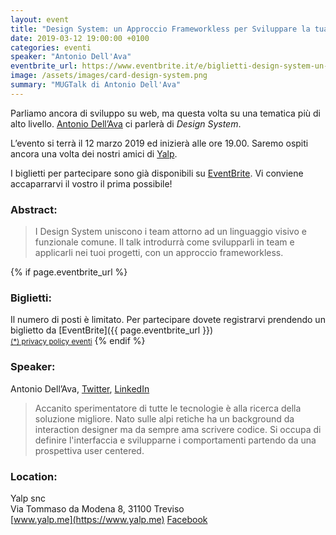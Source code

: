 ```yaml
---
layout: event
title: "Design System: un Approccio Frameworkless per Sviluppare la tua Single Page Application"
date: 2019-03-12 19:00:00 +0100
categories: eventi
speaker: "Antonio Dell'Ava"
eventbrite_url: https://www.eventbrite.it/e/biglietti-design-system-un-approccio-frameworkless-per-sviluppare-la-tua-single-page-application-57636560504
image: /assets/images/card-design-system.png
summary: "MUGTalk di Antonio Dell'Ava"
---
```

Parliamo ancora di sviluppo su web, ma questa volta su una tematica più di alto livello.
[Antonio Dell’Ava](#speaker) ci parlerà di *Design System*.

L’evento si terrà il 12 marzo 2019 ed inizierà alle ore 19.00. Saremo ospiti ancora una volta dei nostri amici di [Yalp](#location).

I biglietti per partecipare sono già disponibili su [EventBrite](#tickets). Vi conviene accaparrarvi il vostro il prima possibile!

<h3>Abstract:</h3>

> I Design System uniscono i team attorno ad un linguaggio visivo e funzionale comune. Il talk introdurrà come svilupparli in team e applicarli nei tuoi progetti, con un approccio frameworkless.

{% if page.eventbrite_url %}
<a id="tickets"></a>
<h3>Biglietti:</h3>
Il numero di posti è limitato. Per partecipare dovete registrarvi prendendo un biglietto da [EventBrite]({{ page.eventbrite_url }})<br/>
<small><a href="#privacy-policy">(*) privacy policy eventi</a></small>
{% endif %}

<a id="speaker"></a>
<h3>Speaker:</h3>

Antonio Dell’Ava,
[Twitter](https://twitter.com/creativecaos),
[LinkedIn](https://www.linkedin.com/in/antoniodellava)

> Accanito sperimentatore di tutte le tecnologie è alla ricerca della soluzione migliore. Nato sulle alpi retiche ha un background da interaction designer ma da sempre ama scrivere codice. Si occupa di definire l'interfaccia e svilupparne i comportamenti partendo da una prospettiva user centered.

<a id="location"></a>
<h3>Location:</h3>

Yalp snc<br/>
Via Tommaso da Modena 8, 31100 Treviso<br/>
[www.yalp.me](https://www.yalp.me) [Facebook](https://www.facebook.com/WeMadeStrategies)

